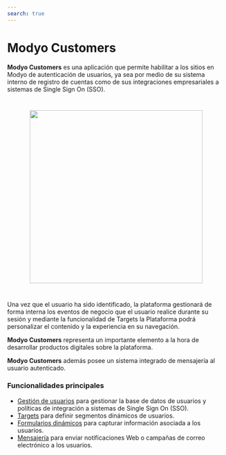 ```yaml
---
search: true
---
```


# Modyo Customers

**Modyo Customers** es una aplicación que permite habilitar a los sitios en Modyo de autenticación de usuarios, ya sea por medio de su sistema interno de registro de cuentas como de sus integraciones empresariales a sistemas de Single Sign On (SSO).

<img src="/assets/img/customers/header.jpg" style="margin: 40px auto; width: 400px; display: block;" />

Una vez que el usuario ha sido identificado, la plataforma gestionará de forma interna los eventos de negocio que el usuario realice durante su sesión y mediante la funcionalidad de Targets la Plataforma podrá personalizar el contenido y la experiencia en su navegación.

**Modyo Customers** representa un importante elemento a la hora de desarrollar productos digitales sobre la plataforma.

**Modyo Customers** además posee un sistema integrado de mensajería al usuario autenticado.

### Funcionalidades principales

- [Gestión de usuarios](/es/platform/customers/realms.html) para gestionar la base de datos de usuarios y políticas de integración a sistemas de Single Sign On (SSO).
- [Targets](/es/platform/customers/targets.html) para definir segmentos dinámicos de usuarios.
- [Formularios dinámicos](/es/platform/customers/forms.html) para capturar información asociada a los usuarios.
- [Mensajería](/es/platform/customers/messaging.html) para enviar notificaciones Web o campañas de correo electrónico a los usuarios.
